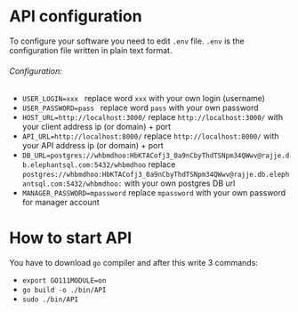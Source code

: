 # API configuration
To configure your software you need to edit `.env` file. `.env` is the configuration file
written in plain text format. 
###### Configuration:
- `USER_LOGIN=xxx ` replace word `xxx` with your own login (username)
- `USER_PASSWORD=pass ` replace word `pass` with your own password
- `HOST_URL=http://localhost:3000/` replace `http://localhost:3000/` with your client address ip (or domain) + port
- `API_URL=http://localhost:8000/` replace `http://localhost:8000/` with your API address ip (or domain) + port
- `DB_URL=postgres://whbmdhoo:HbKTACofj3_0a9nCbyThdTSNpm34QWwv@rajje.db.elephantsql.com:5432/whbmdhoo` replace `postgres://whbmdhoo:HbKTACofj3_0a9nCbyThdTSNpm34QWwv@rajje.db.elephantsql.com:5432/whbmdhoo:`
with your own postgres DB url
- `MANAGER_PASSWORD=mpassword` replace `mpassword` with your own password for manager account

# How to start API
You have to download `go` compiler and after this write 3 commands:
- `export GO111MODULE=on`
- `go build -o ./bin/API`
- `sudo ./bin/API`